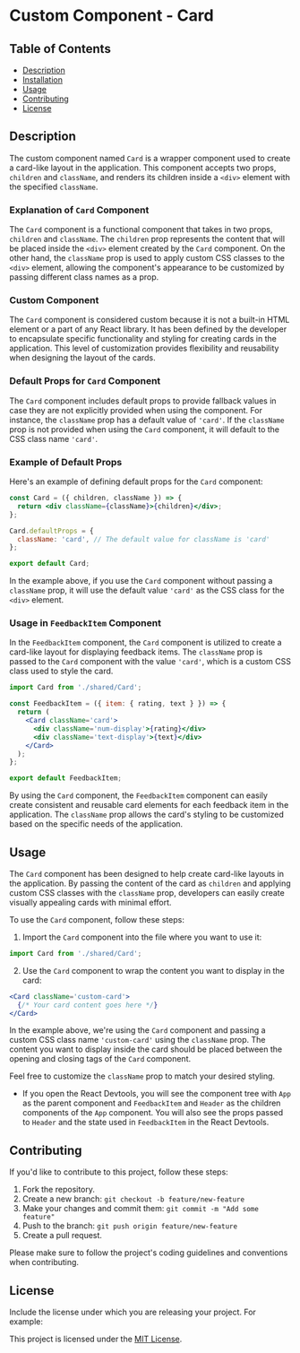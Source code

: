 # Custom Component - Card

## Table of Contents

- [Description](#description)
- [Installation](#installation)
- [Usage](#usage)
- [Contributing](#contributing)
- [License](#license)

## Description

The custom component named `Card` is a wrapper component used to create a card-like layout in the application. This component accepts two props, `children` and `className`, and renders its children inside a `<div>` element with the specified `className`.

### Explanation of `Card` Component

The `Card` component is a functional component that takes in two props, `children` and `className`. The `children` prop represents the content that will be placed inside the `<div>` element created by the `Card` component. On the other hand, the `className` prop is used to apply custom CSS classes to the `<div>` element, allowing the component's appearance to be customized by passing different class names as a prop.

### Custom Component

The `Card` component is considered custom because it is not a built-in HTML element or a part of any React library. It has been defined by the developer to encapsulate specific functionality and styling for creating cards in the application. This level of customization provides flexibility and reusability when designing the layout of the cards.

### Default Props for `Card` Component

The `Card` component includes default props to provide fallback values in case they are not explicitly provided when using the component. For instance, the `className` prop has a default value of `'card'`. If the `className` prop is not provided when using the `Card` component, it will default to the CSS class name `'card'`.

### Example of Default Props

Here's an example of defining default props for the `Card` component:

```jsx
const Card = ({ children, className }) => {
  return <div className={className}>{children}</div>;
};

Card.defaultProps = {
  className: 'card', // The default value for className is 'card'
};

export default Card;
```

In the example above, if you use the `Card` component without passing a `className` prop, it will use the default value `'card'` as the CSS class for the `<div>` element.

### Usage in `FeedbackItem` Component

In the `FeedbackItem` component, the `Card` component is utilized to create a card-like layout for displaying feedback items. The `className` prop is passed to the `Card` component with the value `'card'`, which is a custom CSS class used to style the card.

```jsx
import Card from './shared/Card';

const FeedbackItem = ({ item: { rating, text } }) => {
  return (
    <Card className='card'>
      <div className='num-display'>{rating}</div>
      <div className='text-display'>{text}</div>
    </Card>
  );
};

export default FeedbackItem;
```

By using the `Card` component, the `FeedbackItem` component can easily create consistent and reusable card elements for each feedback item in the application. The `className` prop allows the card's styling to be customized based on the specific needs of the application.

## Usage

The `Card` component has been designed to help create card-like layouts in the application. By passing the content of the card as `children` and applying custom CSS classes with the `className` prop, developers can easily create visually appealing cards with minimal effort.

To use the `Card` component, follow these steps:

1. Import the `Card` component into the file where you want to use it:

```jsx
import Card from './shared/Card';
```

2. Use the `Card` component to wrap the content you want to display in the card:

```jsx
<Card className='custom-card'>
  {/* Your card content goes here */}
</Card>
```

In the example above, we're using the `Card` component and passing a custom CSS class name `'custom-card'` using the `className` prop. The content you want to display inside the card should be placed between the opening and closing tags of the `Card` component.

Feel free to customize the `className` prop to match your desired styling.

- If you open the React Devtools, you will see the component tree with `App` as the parent component and `FeedbackItem` and `Header` as the children components of the `App` component. You will also see the props passed to `Header` and the state used in `FeedbackItem` in the React Devtools.

## Contributing

If you'd like to contribute to this project, follow these steps:

1. Fork the repository.
2. Create a new branch: `git checkout -b feature/new-feature`
3. Make your changes and commit them: `git commit -m "Add some feature"`
4. Push to the branch: `git push origin feature/new-feature`
5. Create a pull request.

Please make sure to follow the project's coding guidelines and conventions when contributing.

## License

Include the license under which you are releasing your project. For example:

This project is licensed under the [MIT License](https://opensource.org/licenses/MIT).
